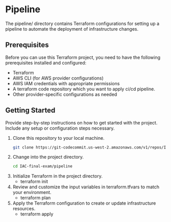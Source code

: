 # Pipeline

The pipeline/ directory contains Terraform configurations for setting up a pipeline to automate the deployment of infrastructure changes.

## Prerequisites

Before you can use this Terraform project, you need to have the following prerequisites installed and configured:

- Terraform
- AWS CLI (for AWS provider configurations)
- AWS IAM credentials with appropriate permissions
- A terraform code repository which you want to apply ci/cd pipeline. 
- Other provider-specific configurations as needed

## Getting Started

Provide step-by-step instructions on how to get started with the project. Include any setup or configuration steps necessary.

1. Clone this repository to your local machine.
   ```bash
   git clone https://git-codecommit.us-west-2.amazonaws.com/v1/repos/IAC-final-exam
2. Change into the project directory.
    ```bash
    cd IAC-final-exam/pipeline
3. Initialize Terraform in the project directory.
    -  terraform init
4. Review and customize the input variables in terraform.tfvars to match your environment.
    - terraform plan
5. Apply the Terraform configuration to create or update infrastructure resources.
    - terraform apply